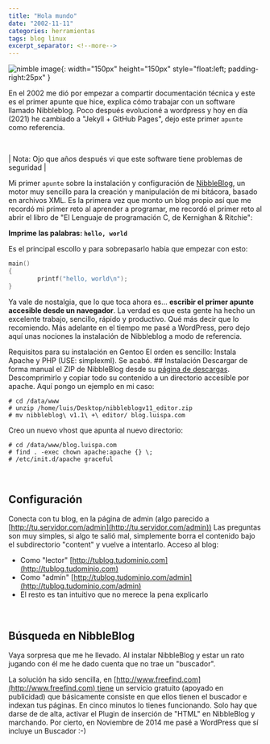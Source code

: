 ```yaml
---
title: "Hola mundo"
date: "2002-11-11"
categories: herramientas
tags: blog linux
excerpt_separator: <!--more-->
---
```


![nimble image](/assets/img/posts/logo-nibbleblog.svg){: width="150px" height="150px" style="float:left; padding-right:25px" }

En el 2002 me dió por empezar a compartir documentación técnica y este es el primer apunte que hice, explica cómo trabajar con un software llamado Nibbleblog. Poco después evolucioné a wordpress y hoy en día (2021) he cambiado a "Jekyll + GitHub Pages", dejo este primer `apunte` como referencia.

<br clear="left"/>
<!--more-->

| Nota: Ojo que años después vi que este software tiene problemas de seguridad |

Mi primer `apunte` sobre la instalación y configuración de [NibbleBlog](http://www.nibbleblog.com), un motor muy sencillo para la creación y manipulación de mi bitácora, basado en archivos XML. Es la primera vez que monto un blog propio así que me recordó mi primer reto al aprender a programar, me recordó el primer reto al abrir el libro de "El Lenguaje de programación C, de Kernighan & Ritchie":

**Imprime las palabras: `hello, world`**

Es el principal escollo y para sobrepasarlo había que empezar con esto:

```c
main()
{
        printf("hello, world\n");
}
````

Ya vale de nostalgia, que lo que toca ahora es... **escribir el primer apunte accesible desde un navegador**. La verdad es que esta gente ha hecho un excelente trabajo, sencillo, rápido y productivo. Qué más decir que lo recomiendo. Más adelante en el tiempo me pasé a WordPress, pero dejo aquí unas nociones la instalación de Nibbleblog a modo de referencia.

Requisitos para su instalación en Gentoo El orden es sencillo: Instala Apache y PHP (USE: simplexml). Se acabó. ## Instalación Descargar de forma manual el ZIP de NibbleBlog desde su [página de descargas](http://www.nibbleblog.com/download/en/). Descomprimirlo y copiar todo su contenido a un directorio accesible por apache. Aquí pongo un ejemplo en mi caso:

```console
# cd /data/www
# unzip /home/luis/Desktop/nibbleblogv11_editor.zip
# mv nibbleblog\ v1.1\ +\ editor/ blog.luispa.com
```

Creo un nuevo vhost que apunta al nuevo directorio:

```console
# cd /data/www/blog.luispa.com
# find . -exec chown apache:apache {} \;
# /etc/init.d/apache graceful
```

<br/>

## Configuración

Conecta con tu blog, en la página de admin (algo parecido a [http://tu.servidor.com/admin](http://tu.servidor.com/admin)) Las preguntas son muy simples, si algo te salió mal, simplemente borra el contenido bajo el subdirectorio "content" y vuelve a intentarlo. Acceso al blog:

* Como "lector" [http://tublog.tudominio.com](http://tublog.tudominio.com)
* Como "admin" [http://tublog.tudominio.com/admin](http://tublog.tudominio.com/admin)
* El resto es tan intuitivo que no merece la pena explicarlo

<br/>

## Búsqueda en NibbleBlog

Vaya sorpresa que me he llevado. Al instalar NibbleBlog y estar un rato jugando con él me he dado cuenta que no trae un "buscador".

La solución ha sido sencilla, en [http://www.freefind.com](http://www.freefind.com) tiene un servicio gratuito (apoyado en publicidad) que básicamente consiste en que ellos tienen el buscador e indexan tus páginas. En cinco minutos lo tienes funcionando. Solo hay que darse de de alta, activar el Plugin de inserción de "HTML" en NibbleBlog y marchando. Por cierto, en Noviembre de 2014 me pasé a WordPress que sí incluye un Buscador :-)
